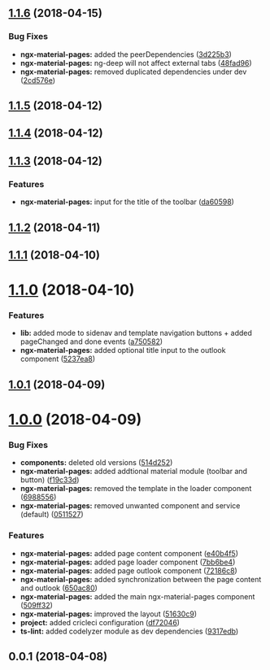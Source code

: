 <a name="1.1.6"></a>
## [1.1.6](https://github.com/anthonynahas/ngx-material-pages/compare/v1.1.5...v1.1.6) (2018-04-15)


### Bug Fixes

* **ngx-material-pages:** added the peerDependencies ([3d225b3](https://github.com/anthonynahas/ngx-material-pages/commit/3d225b3))
* **ngx-material-pages:** ng-deep will not affect external tabs ([48fad96](https://github.com/anthonynahas/ngx-material-pages/commit/48fad96))
* **ngx-material-pages:** removed duplicated dependencies under dev ([2cd576e](https://github.com/anthonynahas/ngx-material-pages/commit/2cd576e))



<a name="1.1.5"></a>
## [1.1.5](https://github.com/anthonynahas/ngx-material-pages/compare/v1.1.4...v1.1.5) (2018-04-12)



<a name="1.1.4"></a>
## [1.1.4](https://github.com/anthonynahas/ngx-material-pages/compare/v1.1.3...v1.1.4) (2018-04-12)



<a name="1.1.3"></a>
## [1.1.3](https://github.com/anthonynahas/ngx-material-pages/compare/v1.1.2...v1.1.3) (2018-04-12)


### Features

* **ngx-material-pages:** input for the title of the toolbar ([da60598](https://github.com/anthonynahas/ngx-material-pages/commit/da60598))



<a name="1.1.2"></a>
## [1.1.2](https://github.com/anthonynahas/ngx-material-pages/compare/v1.1.1...v1.1.2) (2018-04-11)



<a name="1.1.1"></a>
## [1.1.1](https://github.com/anthonynahas/ngx-material-pages/compare/v1.1.0...v1.1.1) (2018-04-10)



<a name="1.1.0"></a>
# [1.1.0](https://github.com/anthonynahas/ngx-material-pages/compare/v1.0.1...v1.1.0) (2018-04-10)


### Features

* **lib:** added mode to sidenav and template navigation buttons + added pageChanged and done events ([a750582](https://github.com/anthonynahas/ngx-material-pages/commit/a750582))
* **ngx-material-pages:** added optional title input to the outlook component ([5237ea8](https://github.com/anthonynahas/ngx-material-pages/commit/5237ea8))



<a name="1.0.1"></a>
## [1.0.1](https://github.com/anthonynahas/ngx-material-pages/compare/v1.0.0...v1.0.1) (2018-04-09)



<a name="1.0.0"></a>
# [1.0.0](https://github.com/anthonynahas/ngx-material-pages/compare/v0.0.1...v1.0.0) (2018-04-09)


### Bug Fixes

* **components:** deleted old versions ([514d252](https://github.com/anthonynahas/ngx-material-pages/commit/514d252))
* **ngx-material-pages:** added addtional material module (toolbar and button) ([f19c33d](https://github.com/anthonynahas/ngx-material-pages/commit/f19c33d))
* **ngx-material-pages:** removed the template in the loader component ([6988556](https://github.com/anthonynahas/ngx-material-pages/commit/6988556))
* **ngx-material-pages:** removed unwanted component and service (default) ([0511527](https://github.com/anthonynahas/ngx-material-pages/commit/0511527))


### Features

* **ngx-material-pages:** added page content component ([e40b4f5](https://github.com/anthonynahas/ngx-material-pages/commit/e40b4f5))
* **ngx-material-pages:** added page loader component ([7bb6be4](https://github.com/anthonynahas/ngx-material-pages/commit/7bb6be4))
* **ngx-material-pages:** added page outlook component ([72186c8](https://github.com/anthonynahas/ngx-material-pages/commit/72186c8))
* **ngx-material-pages:** added synchronization between the page content and outlook ([650ac80](https://github.com/anthonynahas/ngx-material-pages/commit/650ac80))
* **ngx-material-pages:** added the main ngx-material-pages component ([509ff32](https://github.com/anthonynahas/ngx-material-pages/commit/509ff32))
* **ngx-material-pages:** improved the layout ([51630c9](https://github.com/anthonynahas/ngx-material-pages/commit/51630c9))
* **project:** added cricleci configuration ([df72046](https://github.com/anthonynahas/ngx-material-pages/commit/df72046))
* **ts-lint:** added codelyzer module as dev dependencies ([9317edb](https://github.com/anthonynahas/ngx-material-pages/commit/9317edb))



<a name="0.0.1"></a>
## 0.0.1 (2018-04-08)



